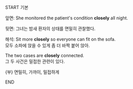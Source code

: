 START
기본

앞면:
She monitored the patient's condition **closely** all night.

뒷면:
그녀는 밤새 환자의 상태를 면밀히 관찰했다.

해석:
Sit more **closely** so everyone can fit on the sofa.  
모두 소파에 앉을 수 있게 좀 더 바짝 붙어 앉아.

The two cases are **closely** connected.  
그 두 사건은 밀접한 관련이 있다.

{부} 면밀히, 가까이, 밀접하게
<!--ID: 1746762084365-->
END